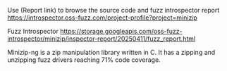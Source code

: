 Use (Report link) to browse the source code and fuzz introspector report https://introspector.oss-fuzz.com/project-profile?project=minizip

Fuzz Introspector
https://storage.googleapis.com/oss-fuzz-introspector/minizip/inspector-report/20250411/fuzz_report.html

Minizip-ng is a zip manipulation library written in C.  It has a zipping and unzipping fuzz drivers reaching 71% code coverage.
